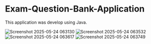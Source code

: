 # Exam-Question-Bank-Application
This application was develop using Java.

![Screenshot 2025-05-24 063130](https://github.com/user-attachments/assets/65c357e3-d648-44ab-85aa-2a21886e47a0)
![Screenshot 2025-05-24 063532](https://github.com/user-attachments/assets/c71a9435-d55d-4bc4-94e8-3d50d5107a40)
![Screenshot 2025-05-24 063617](https://github.com/user-attachments/assets/c09b1035-8bcb-405d-89ef-fb29483f47e4)
![Screenshot 2025-05-24 063749](https://github.com/user-attachments/assets/6f104920-dd13-4688-8e8e-fe41547edca7)


